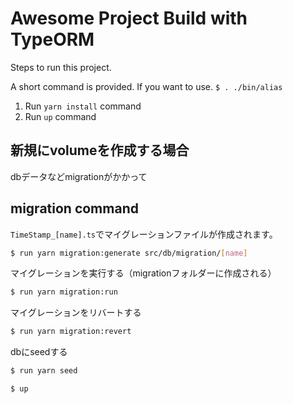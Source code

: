 # Awesome Project Build with TypeORM

Steps to run this project.

A short command is provided. If you want to use.
`$ . ./bin/alias`

1. Run `yarn install` command
2. Run `up` command


## 新規にvolumeを作成する場合

dbデータなどmigrationがかかって

## migration command


`TimeStamp_[name].ts`でマイグレーションファイルが作成されます。
```sh
$ run yarn migration:generate src/db/migration/[name]
```

マイグレーションを実行する（migrationフォルダーに作成される）
```sh
$ run yarn migration:run
```

マイグレーションをリバートする
```sh
$ run yarn migration:revert
```

dbにseedする
```sh
$ run yarn seed
```

```sh
$ up
```

